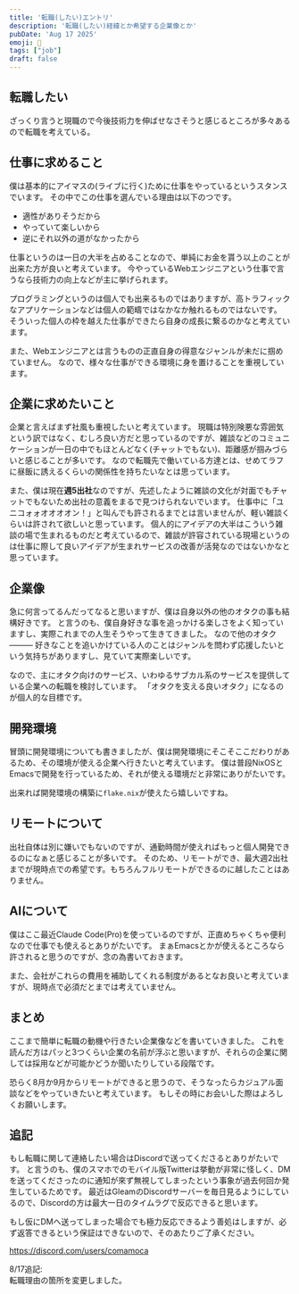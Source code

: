 ```yaml
---
title: '転職(したい)エントリ'
description: '転職(したい)経緯とか希望する企業像とか'
pubDate: 'Aug 17 2025'
emoji: 🦊
tags: ["job"]
draft: false
---
```


## 転職したい

ざっくり言うと現職ので今後技術力を伸ばせなさそうと感じるところが多々あるので転職を考えている。

## 仕事に求めること

僕は基本的にアイマスの(ライブに行く)ために仕事をやっているというスタンスでいます。
その中でこの仕事を選んでいる理由は以下のつです。

- 適性がありそうだから
- やっていて楽しいから
- 逆にそれ以外の道がなかったから

仕事というのは一日の大半を占めることなので、単純にお金を貰う以上のことが出来た方が良いと考えています。
今やっているWebエンジニアという仕事で言うなら技術力の向上などが主に挙げられます。

プログラミングというのは個人でも出来るものではありますが、高トラフィックなアプリケーションなどは個人の範疇ではなかなか触れるものではないです。
そういった個人の枠を越えた仕事ができたら自身の成長に繋るのかなと考えています。

また、Webエンジニアとは言うものの正直自身の得意なジャンルが未だに掴めていません。
なので、様々な仕事ができる環境に身を置けることを重視しています。

## 企業に求めたいこと

企業と言えばまず社風も重視したいと考えています。
現職は特別険悪な雰囲気という訳ではなく、むしろ良い方だと思っているのですが、雑談などのコミュニケーションが一日の中でもほとんどなく(チャットでもない)、距離感が掴みづらいと感じることが多いです。
なので転職先で働いている方達とは、せめてラフに昼飯に誘えるくらいの関係性を持ちたいなとは思っています。

また、僕は現在**週5出社**なのですが、先述したように雑談の文化が対面でもチャットでもないため出社の意義をまるで見つけられないでいます。
仕事中に「ユニコォォオオオオン！」と叫んでも許されるまでとは言いませんが、軽い雑談くらいは許されて欲しいと思っています。
個人的にアイデアの大半はこういう雑談の場で生まれるものだと考えているので、雑談が許容されている現場というのは仕事に際して良いアイデアが生まれサービスの改善が活発なのではないかなと思っています。

## 企業像

急に何言ってるんだってなると思いますが、僕は自身以外の他のオタクの事も結構好きです。
と言うのも、僕自身好きな事を追っかける楽しさをよく知っていますし、実際これまでの人生そうやって生きてきました。
なので他のオタク———
好きなことを追いかけている人のことはジャンルを問わず応援したいという気持ちがありますし、見ていて実際楽しいです。

なので、主にオタク向けのサービス、いわゆるサブカル系のサービスを提供している企業への転職を検討しています。
「オタクを支える良いオタク」になるのが個人的な目標です。

## 開発環境

冒頭に開発環境についても書きましたが、僕は開発環境にそこそここだわりがあるため、その環境が使える企業へ行きたいと考えています。
僕は普段NixOSとEmacsで開発を行っているため、それが使える環境だと非常にありがたいです。

出来れば開発環境の構築に`flake.nix`が使えたら嬉しいですね。

## リモートについて

出社自体は別に嫌いでもないのですが、通勤時間が使えればもっと個人開発できるのになぁと感じることが多いです。
そのため、リモートができ、最大週2出社までが現時点での希望です。もちろんフルリモートができるのに越したことはありません。

## AIについて

僕はここ最近Claude
Code(Pro)を使っているのですが、正直めちゃくちゃ便利なので仕事でも使えるとありがたいです。
まぁEmacsとかが使えるところなら許されると思うのですが、念の為書いておきます。

また、会社がこれらの費用を補助してくれる制度があるとなお良いと考えていますが、現時点で必須だとまでは考えていません。

## まとめ

ここまで簡単に転職の動機や行きたい企業像などを書いていきました。
これを読んだ方はパッと3つくらい企業の名前が浮ぶと思いますが、それらの企業に関しては採用などが可能かどうか聞いたりしている段階です。

恐らく8月か9月からリモートができると思うので、そうなったらカジュアル面談などをやっていきたいと考えています。
もしその時にお会いした際はよろしくお願いします。

## 追記

もし転職に関して連絡したい場合はDiscordで送ってくださるとありがたいです。
と言うのも、僕のスマホでのモバイル版Twitterは挙動が非常に怪しく、DMを送ってくださったのに通知が來ず無視してしまったという事象が過去何回か発生しているためです。
最近はGleamのDiscordサーバーを毎日見るようにしているので、Discordの方は最大一日のタイムラグで反応できると思います。

もし仮にDMへ送ってしまった場合でも極力反応できるよう善処はしますが、必ず返答できるという保証はできないので、そのあたりご了承ください。

https://discord.com/users/comamoca

8/17追記:  
転職理由の箇所を変更しました。
